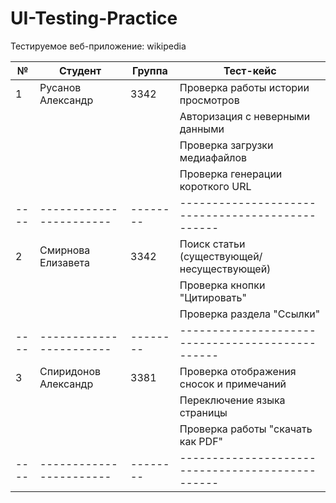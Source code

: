 # UI-Testing-Practice
Тестируемое веб-приложение: wikipedia

| №  | Студент               | Группа | Тест-кейс                                      |
|----|-----------------------|--------|------------------------------------------------|
| 1  | Русанов Александр     | 3342   | Проверка работы истории просмотров             |
|    |                       |        | Авторизация с неверными данными                |
|    |                       |        | Проверка загрузки медиафайлов                  |
|    |                       |        | Проверка генерации короткого URL               |
|----|-----------------------|--------|------------------------------------------------|
| 2  | Смирнова Елизавета    | 3342   | Поиск статьи (существующей/несуществующей)     |
|    |                       |        | Проверка кнопки "Цитировать"                   |
|    |                       |        | Проверка раздела "Ссылки"                      |
|----|-----------------------|--------|------------------------------------------------|
| 3  | Спиридонов Александр  | 3381   | Проверка отображения сносок и примечаний       |
|    |                       |        | Переключение языка страницы                    |
|    |                       |        | Проверка работы "скачать как PDF"              |
|----|-----------------------|--------|------------------------------------------------|
